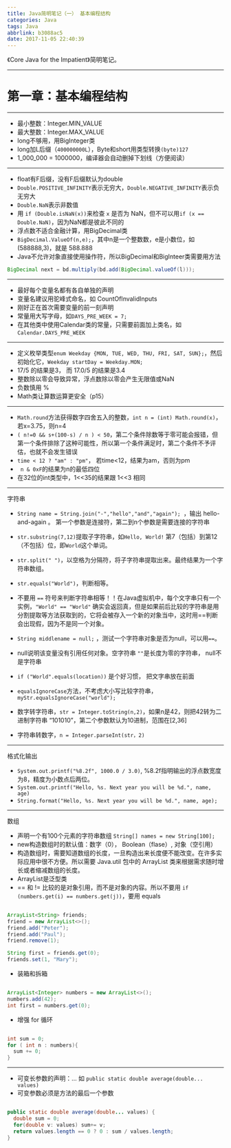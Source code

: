 ```yaml
---
title: Java简明笔记（一） 基本编程结构
categories: Java
tags: Java
abbrlink: b3088ac5
date: 2017-11-05 22:40:39
---
```



《Core Java for the Impatient》简明笔记。


<!-- more -->

---

# 第一章：基本编程结构

---
* 最小整数：Integer.MIN_VALUE
* 最大整数：Integer.MAX_VALUE
* long不够用，用BigInteger类
* long加L后缀（`400000000L`），Byte和short用类型转换`(byte)127`
* 1_000_000 = 1000000，编译器会自动删掉下划线（方便阅读）

---

* float有F后缀，没有F后缀默认为double
* `Double.POSITIVE_INFINITY`表示无穷大，`Double.NEGATIVE_INFINITY`表示负无穷大
* `Double.NaN`表示非数值
* 用 `if (Double.isNaN(x))`来检查 `x` 是否为 NaN，但不可以用`if (x == Double.NaN)`，因为NaN都是彼此不同的
* 浮点数不适合金融计算，用BigDecimal类
* `BigDecimal.ValueOf(n,e);`，其中n是一个整数数，e是小数位，如(588888,3)，就是 588.888
* Java不允许对象直接使用操作符，所以BigDecimal和BigInteer类需要用方法

```Java
BigDecimal next = bd.multiply(bd.add(BigDecimal.valueOf(l)));
```

---

* 最好每个变量名都有各自单独的声明
* 变量名建议用驼峰式命名，如 CountOfInvalidInputs
* 刚好正在首次需要变量的前一刻声明
* 常量用大写字母，如`DAYS_PRE_WEEK = 7;`
* 在其他类中使用Calendar类的常量，只需要前面加上类名，如`Calendar.DAYS_PRE_WEEK`

---

* 定义枚举类型`enum Weekday {MON, TUE, WED, THU, FRI, SAT, SUN};`，然后初始化它，`Weekday startDay = Weekday.MON;`
* 17/5 的结果是3， 而 17.0/5 的结果是3.4
* 整数除以零会导致异常，浮点数除以零会产生无限值或NaN
* 负数慎用 %
* Math类让算数运算更安全（p15）

---

* `Math.round`方法获得数字四舍五入的整数，`int n = (int) Math.round(x)`，若x=3.75，则n=4
* `( n!=0 && s+(100-s) / n ) < 50`，第二个条件除数等于零可能会报错，但第一个条件排除了这种可能性，所以第一个条件满足时，第二个条件不予评估，也就不会发生错误
* `time < 12 ? "am" : "pm"`， 若time<12，结果为am，否则为pm
* ` n & 0xF`的结果为n的最低四位
* 在32位的int类型中，1<<35的结果跟 1<<3 相同

---
字符串

* `String name = String.join("-","hello","and","again"); `，输出 hello-and-again 。 第一个参数是连接符，第二到n个参数是需要连接的字符串
* `str.substring(7,12)`提取子字符串，如`Hello, World!` 第7（包括）到第12（不包括）位，即`World`这个单词。
* `str.split(" ")`，以空格为分隔符，将子字符串提取出来。最终结果为一个字符串数组。
* `str.equals("World")`，判断相等。
* 不要用 `==` 符号来判断字符串相等！！在Java虚拟机中，每个文字串只有一个实例，`"World" == "World"` 确实会返回真，但是如果前后比较的字符串是用分割提取等方法获取到的，它将会被存入一个新的对象当中，这时用==判断会出现假，因为不是同一个对象。
* `String middlename = null;` ，测试一个字符串对象是否为null，可以用`==`。
* null说明该变量没有引用任何对象。空字符串 `""`是长度为零的字符串， null不是字符串

* `if ("World".equals(location))` 是个好习惯， 把文字串放在前面
* `equalsIgnoreCase`方法，不考虑大小写比较字符串，`myStr.equalsIgnoreCase("world");`
* 数字转字符串，`str = Integer.toString(n,2)`，如果n是42，则把42转为二进制字符串 “101010”，第二个参数默认为10进制，范围在[2,36]
* 字符串转数字，`n = Integer.parseInt(str，2)`

---

格式化输出

* `System.out.printf("%8.2f", 1000.0 / 3.0)`, %8.2f指明输出的浮点数宽度为8，精度为小数点后两位。
* `System.out.printf("Hello, %s. Next year you will be %d.", name, age)`
* `String.format("Hello, %s. Next year you will be %d.", name, age);`

---

数组

* 声明一个有100个元素的字符串数组 `String[] names = new String[100];`
* new构造数组时的默认值：数字（0）， Boolean（flase）, 对象（空引用）
* 构造数组时，需要知道数组的长度，一旦构造出来长度便不能改变。在许多实际应用中很不方便。所以需要 Java.util 包中的 ArrayList 类来根据需求随时增长或者缩减数组的长度。
* ArrayList是泛型类
* == 和 != 比较的是对象引用，而不是对象的内容。所以不要用 `if (numbers.get(i) == numbers.get(j))`，要用 equals

```Java

ArrayList<String> friends;
friend = new ArrayList<>();
friend.add("Peter");
friend.add("Paul");
friend.remove(1);

String first = friends.get(0);
friends.set(1, "Mary");
```

* 装箱和拆箱

```Java

ArrayList<Integer> numbers = new ArrayList<>();
numbers.add(42);
int first = numbers.get(0);

```

* 增强 for 循环

```Java

int sum = 0;
for ( int n : numbers){
  sum += 0;
}

```

---

* 可变长参数的声明：... 如 `public static double average(double... values)`
* 可变参数必须是方法的最后一个参数

```Java

public static double average(double... values) {
  double sum = 0;
  for(double v: values) sum+= v;
  return values.length == 0 ? 0 : sum / values.length;
}

```
